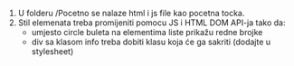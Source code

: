 1. U folderu /Pocetno se nalaze html i js file kao pocetna tocka.
2. Stil elemenata treba promijeniti pomocu JS i HTML DOM API-ja tako da:
   - umjesto circle buleta na elementima liste prikažu redne brojke
   - div sa klasom info treba dobiti klasu koja će ga sakriti (dodajte u stylesheet)
